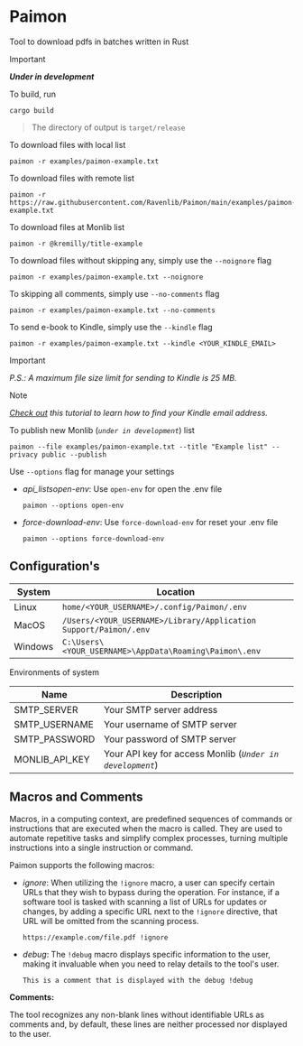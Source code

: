 # Paimon

Tool to download pdfs in batches written in Rust

> [!important]
>
> ***Under in development***

To build, run

```shell
cargo build
```

> The directory of output is `target/release`

To download files with local list

```shell
paimon -r examples/paimon-example.txt
```

To download files with remote list

```shell
paimon -r https://raw.githubusercontent.com/Ravenlib/Paimon/main/examples/paimon-example.txt
```

To download files at Monlib list

```shell
paimon -r @kremilly/title-example
```

To download files without skipping any, simply use the `--noignore` flag

```shell
paimon -r examples/paimon-example.txt --noignore
```

To skipping all comments, simply use `--no-comments` flag

```shell
paimon -r examples/paimon-example.txt --no-comments
```

To send e-book to Kindle, simply use the `--kindle` flag

```shell
paimon -r examples/paimon-example.txt --kindle <YOUR_KINDLE_EMAIL>
```

> [!important]
>
> *P.S.: A maximum file size limit for sending to Kindle is 25 MB.*

> [!note]
>
> *[Check out](https://www.lifewire.com/find-kindle-email-address-5271915) this tutorial to learn how to find your Kindle email address.*

To publish new Monlib (*`under in development`*) list

```shell
paimon --file examples/paimon-example.txt --title "Example list" --privacy public --publish
```

Use `--options` flag for manage your settings

* *api_listsopen-env*: Use `open-env` for open the .env file

  ```shell
  paimon --options open-env
  ```
* *force-download-env*: Use `force-download-env` for reset your  .env file

  ```shell
  paimon --options force-download-env
  ```

## Configuration's

| System  | Location                                                           |
| ------- | ------------------------------------------------------------------ |
| Linux   | `home/<YOUR_USERNAME>/.config/Paimon/.env`                       |
| MacOS   | `/Users/<YOUR_USERNAME>/Library/Application Support/Paimon/.env` |
| Windows | `C:\Users\<YOUR_USERNAME>\AppData\Roaming\Paimon\.env`           |

Environments of system

| Name           | Description                                                    |
| -------------- | -------------------------------------------------------------- |
| SMTP_SERVER    | Your SMTP server address                                       |
| SMTP_USERNAME  | Your username of SMTP server                                   |
| SMTP_PASSWORD  | Your password of SMTP server                                   |
| MONLIB_API_KEY | Your API key for access Monlib (*`Under in development`*) |

## Macros and Comments

Macros, in a computing context, are predefined sequences of commands or instructions that are executed when the macro is called. They are used to automate repetitive tasks and simplify complex processes, turning multiple instructions into a single instruction or command.

Paimon supports the following macros:

* *ignore*: When utilizing the `!ignore` macro, a user can specify certain URLs that they wish to bypass during the operation. For instance, if a software tool is tasked with scanning a list of URLs for updates or changes, by adding a specific URL next to the `!ignore` directive, that URL will be omitted from the scanning process.

  ```shell
  https://example.com/file.pdf !ignore
  ```
* *debug*:  The `!debug` macro displays specific information to the user, making it invaluable when you need to relay details to the tool's user.

  ```shell
  This is a comment that is displayed with the debug !debug
  ```

**Comments:**

The tool recognizes any non-blank lines without identifiable URLs as comments and, by default, these lines are neither processed nor displayed to the user.
